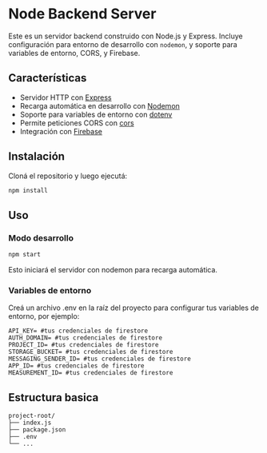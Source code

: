 # Node Backend Server

Este es un servidor backend construido con Node.js y Express. Incluye configuración para entorno de desarrollo con `nodemon`, y soporte para variables de entorno, CORS, y Firebase.

## Características

- Servidor HTTP con [Express](https://expressjs.com/)
- Recarga automática en desarrollo con [Nodemon](https://nodemon.io/)
- Soporte para variables de entorno con [dotenv](https://github.com/motdotla/dotenv)
- Permite peticiones CORS con [cors](https://github.com/expressjs/cors)
- Integración con [Firebase](https://firebase.google.com/)

## Instalación

Cloná el repositorio y luego ejecutá:

```bash
npm install
```

## Uso

### Modo desarrollo

```bash
npm start
```

Esto iniciará el servidor con nodemon para recarga automática.

### Variables de entorno

Creá un archivo .env en la raíz del proyecto para configurar tus variables de entorno, por ejemplo:

```env
API_KEY= #tus credenciales de firestore
AUTH_DOMAIN= #tus credenciales de firestore
PROJECT_ID= #tus credenciales de firestore
STORAGE_BUCKET= #tus credenciales de firestore
MESSAGING_SENDER_ID= #tus credenciales de firestore
APP_ID= #tus credenciales de firestore
MEASUREMENT_ID= #tus credenciales de firestore
```

## Estructura basica

```root
project-root/
├── index.js
├── package.json
├── .env
└── ...
```
